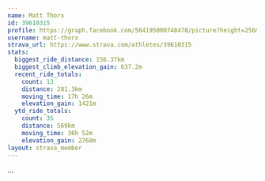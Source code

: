 ```yaml
---
name: Matt Thorx
id: 39610315
profile: https://graph.facebook.com/564195000748478/picture?height=256&width=256
username: matt-thorx
strava_url: https://www.strava.com/athletes/39610315
stats:
  biggest_ride_distance: 156.37km
  biggest_climb_elevation_gain: 637.2m
  recent_ride_totals:
    count: 13
    distance: 281.3km
    moving_time: 17h 26m
    elevation_gain: 1421m
  ytd_ride_totals:
    count: 35
    distance: 569km
    moving_time: 36h 52m
    elevation_gain: 2768m
layout: strava_member
--- 
```

...
